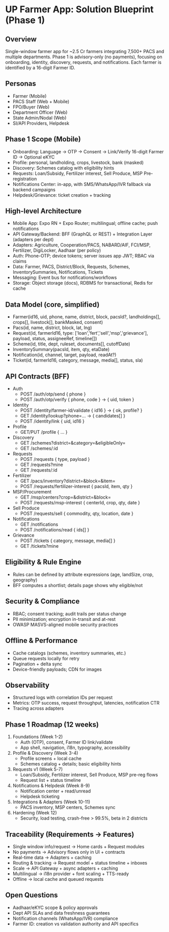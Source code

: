 # UP Farmer App: Solution Blueprint (Phase 1)

## Overview
Single-window farmer app for ~2.5 Cr farmers integrating 7,500+ PACS and multiple departments. Phase 1 is advisory-only (no payments), focusing on onboarding, identity, discovery, requests, and notifications. Each farmer is identified by a 16-digit Farmer ID.

## Personas
- Farmer (Mobile)
- PACS Staff (Web + Mobile)
- FPO/Buyer (Web)
- Department Officer (Web)
- State Admin/Nodal (Web)
- SI/API Providers, Helpdesk

## Phase 1 Scope (Mobile)
- Onboarding: Language → OTP → Consent → Link/Verify 16-digit Farmer ID → Optional eKYC
- Profile: personal, landholding, crops, livestock, bank (masked)
- Discovery: Schemes catalog with eligibility hints
- Requests: Loan/Subsidy, Fertilizer interest, Sell Produce, MSP Pre-registration
- Notifications Center: in-app, with SMS/WhatsApp/IVR fallback via backend campaigns
- Helpdesk/Grievance: ticket creation + tracking

## High-level Architecture
- Mobile App: Expo RN + Expo Router; multilingual; offline cache; push notifications
- API Gateway/Backend: BFF (GraphQL or REST) + Integration Layer (adapters per dept)
- Adapters: Agriculture, Cooperation/PACS, NABARD/AIF, FCI/MSP, Fertilizer, DigiLocker, Aadhaar (per policy)
- Auth: Phone-OTP; device tokens; server issues app JWT; RBAC via claims
- Data: Farmer, PACS, District/Block, Requests, Schemes, InventorySummaries, Notifications, Tickets
- Messaging: Event bus for notifications/workflows
- Storage: Object storage (docs), RDBMS for transactional, Redis for cache

## Data Model (core, simplified)
- Farmer(id16, uid, phone, name, district, block, pacsId?, landholdings[], crops[], livestock[], bankMasked, consent)
- Pacs(id, name, district, block, lat, lng)
- Request(id, farmerId16, type: ['loan','fert','sell','msp','grievance'], payload, status, assigneeRef, timeline[])
- Scheme(id, title, dept, ruleset, documents[], cutoffDate)
- InventorySummary(pacsId, item, qty, etaDate)
- Notification(id, channel, target, payload, readAt?)
- Ticket(id, farmerId16, category, message, media[], status, sla)

## API Contracts (BFF)
- Auth
  - POST /auth/otp/send { phone }
  - POST /auth/otp/verify { phone, code } → { uid, token }
- Identity
  - POST /identity/farmer-id/validate { id16 } → { ok, profile? }
  - GET  /identity/lookup?phone=... → { candidates[] }
  - POST /identity/link { uid, id16 }
- Profile
  - GET/PUT /profile { ... }
- Discovery
  - GET /schemes?district=&category=&eligibleOnly=
  - GET /schemes/:id
- Requests
  - POST /requests { type, payload }
  - GET  /requests?mine
  - GET  /requests/:id
- Fertilizer
  - GET /pacs/inventory?district=&block=&item=
  - POST /requests/fertilizer-interest { pacsId, item, qty }
- MSP/Procurement
  - GET /msp/centers?crop=&district=&block=
  - POST /requests/msp-interest { centerId, crop, qty, date }
- Sell Produce
  - POST /requests/sell { commodity, qty, location, date }
- Notifications
  - GET /notifications
  - POST /notifications/read { ids[] }
- Grievance
  - POST /tickets { category, message, media[] }
  - GET  /tickets?mine

## Eligibility & Rule Engine
- Rules can be defined by attribute expressions (age, landSize, crop, geography)
- BFF computes a shortlist; details page shows why eligible/not

## Security & Compliance
- RBAC; consent tracking; audit trails per status change
- PII minimization; encryption in-transit and at-rest
- OWASP MASVS-aligned mobile security practices

## Offline & Performance
- Cache catalogs (schemes, inventory summaries, etc.)
- Queue requests locally for retry
- Pagination + delta sync
- Device-friendly payloads; CDN for images

## Observability
- Structured logs with correlation IDs per request
- Metrics: OTP success, request throughput, latencies, notification CTR
- Tracing across adapters

## Phase 1 Roadmap (12 weeks)
1. Foundations (Week 1-2)
   - Auth (OTP), consent, Farmer ID link/validate
   - App shell, navigation, i18n, typography, accessibility
2. Profile & Discovery (Week 3-4)
   - Profile screens + local cache
   - Schemes catalog + details; basic eligibility hints
3. Requests v1 (Week 5-7)
   - Loan/Subsidy, Fertilizer interest, Sell Produce, MSP pre-reg flows
   - Request list + status timeline
4. Notifications & Helpdesk (Week 8-9)
   - Notification center + read/unread
   - Helpdesk ticketing
5. Integrations & Adapters (Week 10-11)
   - PACS inventory, MSP centers, Schemes sync
6. Hardening (Week 12)
   - Security, load testing, crash-free > 99.5%, beta in 2 districts

## Traceability (Requirements → Features)
- Single window info/request → Home cards + Request modules
- No payments → Advisory flows only in UI + contracts
- Real-time data → Adapters + caching
- Routing & tracking → Request model + status timeline + inboxes
- Scale → API Gateway + async adapters + caching
- Multilingual → i18n provider + font scaling + TTS-ready
- Offline → local cache and queued requests

## Open Questions
- Aadhaar/eKYC scope & policy approvals
- Dept API SLAs and data freshness guarantees
- Notification channels (WhatsApp/IVR) compliance
- Farmer ID: creation vs validation authority and API specifics
